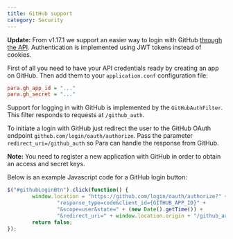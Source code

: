 ```yaml
---
title: GitHub support
category: Security
---
```


**Update:** From v1.17.1 we support an easier way to login with GitHub [through the API](#034-api-jwt-signin).
Authentication is implemented using JWT tokens instead of cookies.

First of all you need to have your API credentials ready by creating an app on GitHub.
Then add them to your `application.conf` configuration file:
```cfg
para.gh_app_id = "..."
para.gh_secret = "..."
```

Support for logging in with GitHub is implemented by the `GitHubAuthFilter`. This filter responds to requests at
`/github_auth`.

To initiate a login with GitHub just redirect the user to the GitHub OAuth endpoint
`github.com/login/oauth/authorize`. Pass the parameter `redirect_uri=/github_auth` so Para
can handle the response from GitHub.

**Note:** You need to register a new application with GitHub in order to obtain an access and secret keys.

Below is an example Javascript code for a GitHub login button:

```js
$("#githubLoginBtn").click(function() {
		window.location = "https://github.com/login/oauth/authorize?" +
				"response_type=code&client_id={GITHUB_APP_ID}" +
				"&scope=user&state=" + (new Date().getTime()) +
				"&redirect_uri=" + window.location.origin + "/github_auth";
		return false;
});
```